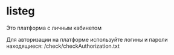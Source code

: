 # listeg
Это платформа с личным кабинетом

Для авторизации на платформе используйте логины и пароли находящиеся:
/check/checkAuthorization.txt
